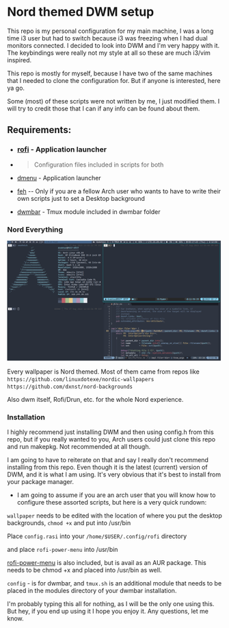 # Nord themed DWM setup

This repo is my personal configuration for my main machine, I was a long time i3 user but had to switch because i3 was freezing when I had dual monitors connected. I decided to look into DWM and I'm very happy with it. The keybindings were really not my style at all so these are much i3/vim inspired. 

This repo is mostly for myself, because I have two of the same machines that I needed to clone the configuration for. But if anyone is interested, here ya go. 

Some (most) of these scripts were not written by me, I just modified them. I will try to credit those that I can if any info can be found about them. 


## Requirements:

 - ### [rofi](https://github.com/davatorium/rofi) - Application launcher
 - > Configuration files included in scripts for both

  - [dmenu](https://tools.suckless.org/dmenu/) - Application launcher

 - [feh](https://wiki.archlinux.org/title/feh) -- Only if you are a fellow Arch user who wants to have to write their own scripts just to set a Desktop background

 - [dwmbar](https://github.com/joestandring/dwm-bar) - Tmux module included in dwmbar folder

### Nord Everything
<img src=/screenshots/dwm.png width="500px">

Every wallpaper is Nord themed. Most of them came from repos like \
`https://github.com/linuxdotexe/nordic-wallpapers`
`https://github.com/dxnst/nord-backgrounds`

Also dwm itself, Rofi/Drun, etc. for the whole Nord experience.

### Installation

I highly recommend just installing DWM and then using config.h from this repo, but if you really wanted to you, Arch users could just clone this repo and run makepkg. Not recommended at all though.

I am going to have to reiterate on that and say I really don't recommend installing from this repo. Even though it is the latest (current) version of DWM, and it is what I am using. It's very obvious that it's best to install from your package manager.

- I am going to assume if you are an arch user that you will know how to configure these assorted scripts, but here is a very quick rundown:

 `wallpaper` needs to be edited with the location of where you put the desktop backgrounds, `chmod +x` and put into /usr/bin

Place `config.rasi` into your `/home/$USER/.config/rofi` directory

and place `rofi-power-menu` into /usr/bin

[rofi-power-menu](https://github.com/jluttine/rofi-power-menu) is also included, but is avail as an AUR package. This needs to be chmod +x and placed into /usr/bin as well.

`config` - is for dwmbar, and `tmux.sh` is an additional module that needs to be placed in the modules directory of your dwmbar installation.


I'm probably typing this all for nothing, as I will be the only one using this. But hey, if you end up using it I hope you enjoy it. Any questions, let me know.

